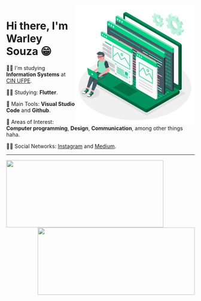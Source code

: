 <img src=".github/developer.png" width="320px" align="right">

# Hi there, I'm Warley Souza 😁


👨‍🎓 I'm studying **Information Systems** at [CIN UFPE](https://portal.cin.ufpe.br/).


👨‍💻 Studying: **Flutter**.

🎒 Main Tools: **Visual Studio Code** and **Github**.

🤩 Areas of Interest: **Computer programming**, **Design**, **Communication**, among other things haha.

🙋‍♂️ Social Networks: [Instagram](https://www.instagram.com/warleys11/) and [Medium](https://medium.com/@warleysoares35).

---

<a href="https://github.com/warleys14/warleys14">
  <img height="180em" width= "420em" align="left" src="https://github-readme-stats.vercel.app/api?username=warleys14&show_icons=true&theme=dracula&count_private=true" />
</a>

<a href="https://github.com/warleys14/warleys14">
  <img height="180em" width= "420em" align= "right" src="https://github-readme-stats.vercel.app/api/top-langs/?username=warleys14&layout=compact&langs_count=16&theme=dracula" />
</a>



